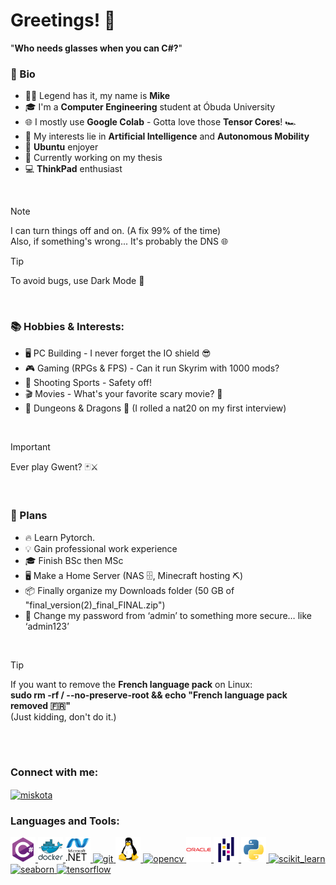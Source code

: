 <h1 align="left">Greetings! 👋</h1>

"**Who needs glasses when you can C#?**"


### 📜 Bio
* 🙋‍♂️ Legend has it, my name is **Mike**
* 🎓 I'm a **Computer Engineering** student at Óbuda University
* 🌐 I mostly use **Google Colab** - Gotta love those __Tensor Cores__! 🏎️
* 🧠 My interests lie in **Artificial Intelligence** and **Autonomous Mobility**
* 🐧 **Ubuntu** enjoyer
* 📄 Currently working on my thesis
* 💻 **ThinkPad** enthusiast
  
<br>

> [!NOTE]
> I can turn things off and on. (A fix 99% of the time)<br>
> Also, if something's wrong... It's probably the DNS 🌐

> [!TIP]
> To avoid bugs, use Dark Mode 🐞

<br>

### 📚 Hobbies & Interests:
- 🖥️ PC Building - I never forget the IO shield 😎
- 🎮 Gaming (RPGs & FPS) - Can it run Skyrim with 1000 mods?
- 🔫 Shooting Sports - Safety off!
- 🎬 Movies - What's your favorite scary movie? 👻
- 🧙 Dungeons & Dragons 🐉 (I rolled a nat20 on my first interview)

<br>

> [!IMPORTANT]
> Ever play Gwent? 🃏⚔️

<br>

### 🎯 Plans
* 🔥 Learn Pytorch. 
* 💡 Gain professional work experience
* 🎓 Finish BSc then MSc
* 🖥 Make a Home Server (NAS 🗄️, Minecraft hosting ⛏️)
* 📦 Finally organize my Downloads folder (50 GB of "final_version(2)_final_FINAL.zip")
* 🔑 Change my password from ‘admin’ to something more secure… like ‘admin123’

<br>

> [!TIP]
> If you want to remove the **French language pack** on Linux: <br>**sudo rm -rf / --no-preserve-root && echo "French language pack removed 🇫🇷"**<br>
> (Just kidding, don't do it.)

<br>

<h1></h1>
<h3 align="left">Connect with me:</h3>
<p align="left">
<a href="https://kaggle.com/miskota" target="blank"><img align="center" src="https://raw.githubusercontent.com/rahuldkjain/github-profile-readme-generator/master/src/images/icons/Social/kaggle.svg" alt="miskota" height="30" width="40" /></a>
</p>

<h3 align="left">Languages and Tools:</h3>
<p align="left"> <a href="https://www.w3schools.com/cs/" target="_blank" rel="noreferrer"> <img src="https://raw.githubusercontent.com/devicons/devicon/master/icons/csharp/csharp-original.svg" alt="csharp" width="40" height="40"/> </a> <a href="https://www.docker.com/" target="_blank" rel="noreferrer"> <img src="https://raw.githubusercontent.com/devicons/devicon/master/icons/docker/docker-original-wordmark.svg" alt="docker" width="40" height="40"/> </a> <a href="https://dotnet.microsoft.com/" target="_blank" rel="noreferrer"> <img src="https://raw.githubusercontent.com/devicons/devicon/master/icons/dot-net/dot-net-original-wordmark.svg" alt="dotnet" width="40" height="40"/> </a> <a href="https://git-scm.com/" target="_blank" rel="noreferrer"> <img src="https://www.vectorlogo.zone/logos/git-scm/git-scm-icon.svg" alt="git" width="40" height="40"/> </a> <a href="https://www.linux.org/" target="_blank" rel="noreferrer"> <img src="https://raw.githubusercontent.com/devicons/devicon/master/icons/linux/linux-original.svg" alt="linux" width="40" height="40"/> </a> <a href="https://opencv.org/" target="_blank" rel="noreferrer"> <img src="https://www.vectorlogo.zone/logos/opencv/opencv-icon.svg" alt="opencv" width="40" height="40"/> </a> <a href="https://www.oracle.com/" target="_blank" rel="noreferrer"> <img src="https://raw.githubusercontent.com/devicons/devicon/master/icons/oracle/oracle-original.svg" alt="oracle" width="40" height="40"/> </a> <a href="https://pandas.pydata.org/" target="_blank" rel="noreferrer"> <img src="https://raw.githubusercontent.com/devicons/devicon/2ae2a900d2f041da66e950e4d48052658d850630/icons/pandas/pandas-original.svg" alt="pandas" width="40" height="40"/> </a> <a href="https://www.python.org" target="_blank" rel="noreferrer"> <img src="https://raw.githubusercontent.com/devicons/devicon/master/icons/python/python-original.svg" alt="python" width="40" height="40"/> </a> <a href="https://scikit-learn.org/" target="_blank" rel="noreferrer"> <img src="https://upload.wikimedia.org/wikipedia/commons/0/05/Scikit_learn_logo_small.svg" alt="scikit_learn" width="40" height="40"/> </a> <a href="https://seaborn.pydata.org/" target="_blank" rel="noreferrer"> <img src="https://seaborn.pydata.org/_images/logo-mark-lightbg.svg" alt="seaborn" width="40" height="40"/> </a> <a href="https://www.tensorflow.org" target="_blank" rel="noreferrer"> <img src="https://www.vectorlogo.zone/logos/tensorflow/tensorflow-icon.svg" alt="tensorflow" width="40" height="40"/> </a> </p>

